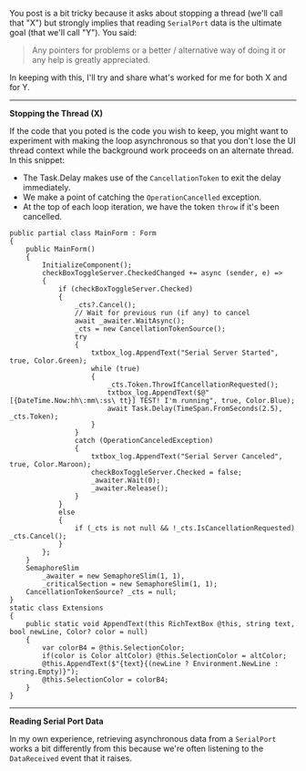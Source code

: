 You post is a bit tricky because it asks about stopping a thread (we'll call that "X") but strongly implies that reading `SerialPort` data is the ultimate goal (that we'll call "Y"). You said:

>Any pointers for problems or a better / alternative way of doing it or any help is greatly appreciated.

In keeping with this, I'll try and share what's worked for me for both X and for Y.

___

**Stopping the Thread (X)**

If the code that you poted is the code you wish to keep, you might want to experiment with making the loop asynchronous so that you don't lose the UI thread context while the background work proceeds on an alternate thread. In this snippet:

- The Task.Delay makes use of the `CancellationToken` to exit the delay immediately.
- We make a point of catching the `OperationCancelled` exception.
- At the top of each loop iteration, we have the token `throw` if it's been cancelled.

```
public partial class MainForm : Form
{
    public MainForm()
    {
        InitializeComponent();
        checkBoxToggleServer.CheckedChanged += async (sender, e) =>
        {
            if (checkBoxToggleServer.Checked)
            {
                _cts?.Cancel();
                // Wait for previous run (if any) to cancel
                await _awaiter.WaitAsync();
                _cts = new CancellationTokenSource();
                try
                {
                    txtbox_log.AppendText("Serial Server Started", true, Color.Green);
                    while (true)
                    {
                        _cts.Token.ThrowIfCancellationRequested();
                        txtbox_log.AppendText($@"[{DateTime.Now:hh\:mm\:ss\ tt}] TEST! I'm running", true, Color.Blue);
                        await Task.Delay(TimeSpan.FromSeconds(2.5), _cts.Token);
                    }
                }
                catch (OperationCanceledException)
                {
                    txtbox_log.AppendText("Serial Server Canceled", true, Color.Maroon);
                    checkBoxToggleServer.Checked = false;
                    _awaiter.Wait(0);
                    _awaiter.Release();
                }
            }
            else
            {
                if (_cts is not null && !_cts.IsCancellationRequested) _cts.Cancel();
            }
        };
    }
    SemaphoreSlim 
        _awaiter = new SemaphoreSlim(1, 1),
        _criticalSection = new SemaphoreSlim(1, 1);
    CancellationTokenSource? _cts = null;
}
static class Extensions
{
    public static void AppendText(this RichTextBox @this, string text, bool newLine, Color? color = null)
    {
        var colorB4 = @this.SelectionColor;
        if(color is Color altColor) @this.SelectionColor = altColor;
        @this.AppendText($"{text}{(newLine ? Environment.NewLine : string.Empty)}");
        @this.SelectionColor = colorB4;
    }
}
```

___

**Reading Serial Port Data**

In my own experience, retrieving asynchronous data from a `SerialPort` works a bit differently from this because we're often listening to the `DataReceived` event that it raises.


